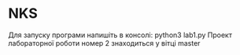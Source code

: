 # NKS
Для запуску програми напишіть в консолі:
python3 lab1.py
Проект лабораторної роботи номер 2 знаходиться у вітці master
